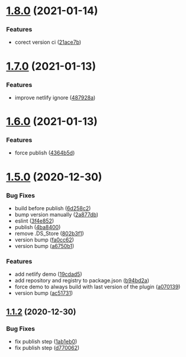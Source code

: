 # [1.8.0](https://github.com/vlaraort/addon-screen-reader/compare/v1.7.0...v1.8.0) (2021-01-14)


### Features

* corect version ci ([21ace7b](https://github.com/vlaraort/addon-screen-reader/commit/21ace7bc63998e966c72cada2657b771c0b251be))



# [1.7.0](https://github.com/vlaraort/addon-screen-reader/compare/v1.6.0...v1.7.0) (2021-01-13)


### Features

* improve netlify ignore ([487928a](https://github.com/vlaraort/addon-screen-reader/commit/487928aa2b9cd4b246c1045a046d003fe0968d8a))



# [1.6.0](https://github.com/vlaraort/addon-screen-reader/compare/v1.5.0...v1.6.0) (2021-01-13)


### Features

* force publish ([4364b5d](https://github.com/vlaraort/addon-screen-reader/commit/4364b5d77634dadf6059422b8984d7ce5bba3cd9))



# [1.5.0](https://github.com/vlaraort/addon-screen-reader/compare/v1.1.2...v1.5.0) (2020-12-30)


### Bug Fixes

* build before publish ([6d258c2](https://github.com/vlaraort/addon-screen-reader/commit/6d258c29fe8e90df08f2944114f9f694405a828a))
* bump version manually ([2a877db](https://github.com/vlaraort/addon-screen-reader/commit/2a877dbf650e91bd63d89929e4fb85d6dff06d3d))
* eslint ([3f4e852](https://github.com/vlaraort/addon-screen-reader/commit/3f4e852636d3f3fc7fca333b6bb155fdda391c41))
* publish ([4ba8400](https://github.com/vlaraort/addon-screen-reader/commit/4ba8400328683c31507ab67dd571b216d6bce4ad))
* remove .DS_Store ([802b3f1](https://github.com/vlaraort/addon-screen-reader/commit/802b3f11de18e86380cb9faeb4b65e268c9478ad))
* version bump ([fa0cc62](https://github.com/vlaraort/addon-screen-reader/commit/fa0cc626babe8dccad3faf807110e6579be49b1e))
* version bump ([a6750b1](https://github.com/vlaraort/addon-screen-reader/commit/a6750b1596d368923947743ea78f93cb010e3454))


### Features

* add netlify demo ([19cdad5](https://github.com/vlaraort/addon-screen-reader/commit/19cdad570f54ecc26191f4cd8447fc9ddbd29cca))
* add repository and registry to package.json ([b94bd2a](https://github.com/vlaraort/addon-screen-reader/commit/b94bd2a79073a42226980522292904d902c21a55))
* force demo to always build with last version of the plugin ([a070139](https://github.com/vlaraort/addon-screen-reader/commit/a070139df6a5931ccc2eb94182f4845ea9162e24))
* version bump ([ac51731](https://github.com/vlaraort/addon-screen-reader/commit/ac5173180e45423574ab6babc76c6e57bb0813c3))



## [1.1.2](https://github.com/vlaraort/addon-screen-reader/compare/v1.1.1...v1.1.2) (2020-12-30)


### Bug Fixes

* fix publish step ([1ab1eb0](https://github.com/vlaraort/addon-screen-reader/commit/1ab1eb003d9afddb39cb8e29c7a9f7335b605f17))
* fix publish step ([d770062](https://github.com/vlaraort/addon-screen-reader/commit/d7700621e96d4530f3ef42cfb7e9abf2563321f8))



